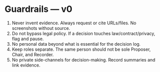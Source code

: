 <!-- status: stub; target: 150+ words -->
<!-- status: stub; target: 150+ words -->
<!-- status: stub; target: 150+ words -->
<!-- status: stub; target: 150+ words -->
# Guardrails — v0

1. Never invent evidence. Always request or cite URLs/files. No screenshots without source.
2. Do not bypass legal policy. If a decision touches law/contract/privacy, flag and pause.
3. No personal data beyond what is essential for the decision log.
4. Keep roles separate. The same person should not be sole Proposer, Chair, and Recorder.
5. No private side-channels for decision-making. Record summaries and link evidence.





